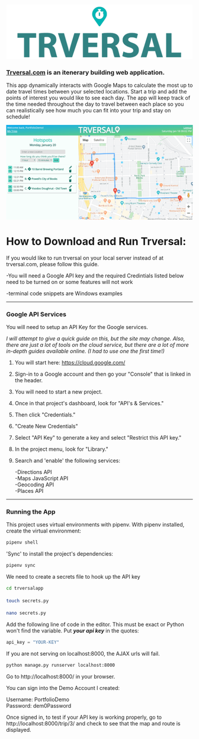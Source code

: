 ![alt text](https://github.com/tabathadelane/trversal/blob/master/logo2.png?raw=true "Simplest Logo")

### <a href="http://trversal.com">Trversal.com</a> is an itenerary building web application.  
This app dynamically interacts with Google Maps to calculate the most up to date travel times between your selected locations. Start a trip and add the points of interest you would like to see each day. The app will keep track of the time needed throughout the day to travel between each place so you can realistically see how much you can fit into your trip and stay on schedule!

![Trversal Google API's and VUE.js Demo](static/gifs/trversal-demo.gif)

# How to Download and Run Trversal:

If you would like to run trversal on your local server instead of at trversal.com, please follow this guide.  

-You will need a Google API key and the required Credintials listed below need to be turned on or some features will not work  

-terminal code snippets are Windows examples

***

### Google API Services

You will need to setup an API Key for the Google services.  

*I will attempt to give a quick guide on this, but the site may change. Also, there are just a lot of tools on the cloud service, but there are a lot of  more in-depth guides available online. (I had to use one the first time!)*

1. You will start here: https://cloud.google.com/  
2. Sign-in to a Google account and then go your "Console" that is linked in the header.  
3. You will need to start a new project.  
4. Once in that project's dashboard, look for "API's & Services."  
5. Then click "Credentials."  
6. "Create New Credentials"  
7. Select "API Key" to generate a key and select "Restrict this API key."  
8. In the project menu, look for "Library."  
9. Search and 'enable' the following services:

   -Directions API  
-Maps JavaScript API  
-Geocoding API  
-Places API  

***

### Running the App

This project uses virtual environments with pipenv. With pipenv installed, create the virtual environment:

```bash
pipenv shell
```

'Sync' to install the project's dependencies:

```bash
pipenv sync
```

We need to create a secrets file to hook up the API key

```bash
cd trversalapp

touch secrets.py

nano secrets.py
```
Add the following line of code in the editor. This must be exact or Python won't find the variable. Put **_your api key_** in the quotes:
```python
api_key = "YOUR-KEY"
```

If you are not serving on localhost:8000, the AJAX urls will fail. 
```bash
python manage.py runserver localhost:8000
```

Go to http://localhost:8000/ in your browser.


You can sign into the Demo Account I created:

Username: PortfolioDemo  
Password: dem0Password

Once signed in, to test if your API key is working properly, go to http://localhost:8000/trip/3/ and check to see that the map and route is displayed. 

```bash

```

